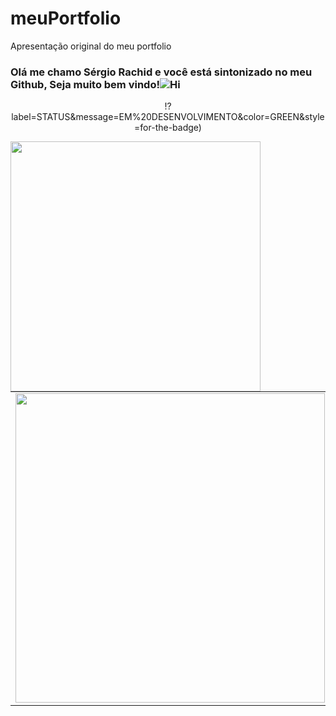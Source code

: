 # meuPortfolio
Apresentação original do meu portfolio 
### Olá me chamo Sérgio Rachid e você está sintonizado no meu Github, Seja muito bem vindo!![Hi](https://user-images.githubusercontent.com/100804986/207719892-64d79d0e-06eb-439d-9962-91581842b401.gif)</h2>
<p align="center">
!?label=STATUS&message=EM%20DESENVOLVIMENTO&color=GREEN&style=for-the-badge)</p>
<center>
<table>
    <tr>
        <img width="400px" align="left" src="https://github-readme-stats.vercel.app/api/top-langs/?username=RachidSr3&hide=html&layout=compact&theme=buefy"/></td>
        <td><img width="495px" align="left" src="https://github-readme-stats.vercel.app/api?username=RachidSr3&theme=buefy"/></td>
    </tr>   
</table>
</center>  
